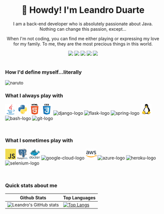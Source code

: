 <h1 align="center">🤠 Howdy! I'm Leandro Duarte</h1>

<p align="center">
I am a back-end developer who is absolutely passionate about Java. Nothing can change this passion, except...  
</p>
<p align="center"> 
When I'm not coding, you can find me either playing or expressing my love for my family. To me, they are the most precious things in this world.
</p>

<div align="center">
<a href="https://www.linkedin.com/in/ldnovaes"><img src="https://img.shields.io/badge/linkedin-%230077B5.svg?&style=for-the-badge&logo=linkedin&logoColor=white" height=25></a>  <a href="https://www.instagram.com/devleanof/"><img src="https://img.shields.io/badge/instagram-%23E4405F.svg?&style=for-the-badge&logo=instagram&logoColor=white" height=25></a>  <a href="https://www.youtube.com/@devlean"><img src="https://img.shields.io/badge/YouTube-%23FF0000.svg?style=for-the-badge&logo=YouTube&logoColor=white" height=25></a>  <a href="mailto:leandroduarte2012@hotmail.com"><img src="https://img.shields.io/badge/Gmail-D14836?style=for-the-badge&logo=gmail&logoColor=white" height=25></a>  <a href="https://dev.to/ldnovaes"><img src="https://img.shields.io/badge/dev.to-0A0A0A?style=for-the-badge&logo=dev.to&logoColor=white" height=25></a>

</div>
<br>

<h3>How I'd define myself...literally</h3>
<img src="https://www.sopitas.com/wp-content/uploads/2016/09/naruto-feliz.gif" alt="naruto">
 
 
<br>

### What I always play with
<p> 
  <img src="https://raw.githubusercontent.com/devicons/devicon/master/icons/java/java-original.svg" alt="java-logo" height=35>
  <img src="https://raw.githubusercontent.com/devicons/devicon/master/icons/python/python-original.svg" alt="python-logo" height=35>
  <img src="https://raw.githubusercontent.com/devicons/devicon/master/icons/html5/html5-original-wordmark.svg" alt="htm-logo" height=35>
  <img src="https://raw.githubusercontent.com/devicons/devicon/master/icons/css3/css3-original-wordmark.svg" alt="css-logo" height=35>
  <img src="https://cdn.worldvectorlogo.com/logos/django.svg" alt="django-logo" height=35>
  <img src="https://www.vectorlogo.zone/logos/pocoo_flask/pocoo_flask-icon.svg" alt="flask-logo" height=35>
  <img src="https://www.vectorlogo.zone/logos/springio/springio-icon.svg" alt="spring-logo" height=35>
  <img src="https://raw.githubusercontent.com/devicons/devicon/master/icons/linux/linux-original.svg" alt="linux-logo" height=35>
  <img src="https://www.vectorlogo.zone/logos/gnu_bash/gnu_bash-icon.svg" alt="bash-logo" height=35>
  <img src="https://www.vectorlogo.zone/logos/git-scm/git-scm-icon.svg" alt="git-logo" height=35>
 
</p>

<br>

### What I sometimes play with
<p>
  <img src="https://raw.githubusercontent.com/devicons/devicon/master/icons/javascript/javascript-original.svg" alt="javascript-logo" height=35>
  <img src="https://raw.githubusercontent.com/devicons/devicon/master/icons/postgresql/postgresql-original-wordmark.svg" alt="postgree-logo" height=35>
  <img src="https://raw.githubusercontent.com/devicons/devicon/master/icons/docker/docker-original-wordmark.svg" alt="docker-logo" height=35>
  <img src="https://www.vectorlogo.zone/logos/google_cloud/google_cloud-icon.svg" alt="google-cloud-logo" height=35>
  <img src="https://raw.githubusercontent.com/devicons/devicon/master/icons/amazonwebservices/amazonwebservices-original-wordmark.svg" alt="aws-logo" height=35>
  <img src="https://www.vectorlogo.zone/logos/microsoft_azure/microsoft_azure-icon.svg" alt="azure-logo" height=35>
  <img src="https://www.vectorlogo.zone/logos/heroku/heroku-icon.svg" alt="heroku-logo" height=35>
  <img src="https://raw.githubusercontent.com/detain/svg-logos/780f25886640cef088af994181646db2f6b1a3f8/svg/selenium-logo.svg" alt="selenium-logo"height=35>
</p>

<br>

### Quick stats about me
| Github Stats | Top Languages |
| --- | --- |
| ![Leandro's GitHub stats](https://github-readme-stats.vercel.app/api?username=ldnovaes&show_icons=true&theme=dark) | [![Top Langs](https://github-readme-stats.vercel.app/api/top-langs/?username=ldnovaes&theme=dark&hide_progress=true)](https://github.com/ldnovaes/github-readme-stats) |


